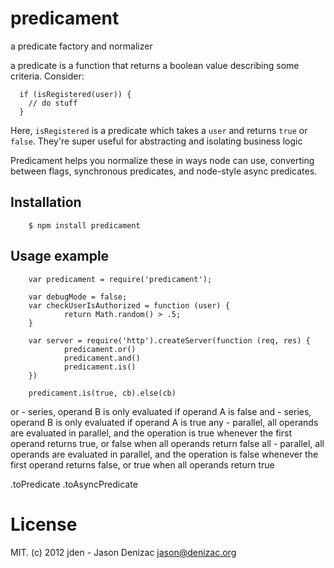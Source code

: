 # predicament
a predicate factory and normalizer

a predicate is a function that returns a boolean value describing some criteria. Consider:

	  if (isRegistered(user)) {
	    // do stuff
	  }

Here, `isRegistered` is a predicate which takes a `user` and returns `true` or `false`. They're super useful for abstracting and isolating business logic

Predicament helps you normalize these in ways node can use, converting between flags, synchronous predicates, and node-style async predicates.

## Installation

		$ npm install predicament

## Usage example

		var predicament = require('predicament');

		var debugMode = false;
		var checkUserIsAuthorized = function (user) {
				return Math.random() > .5;
		}

		var server = require('http').createServer(function (req, res) {
				predicament.or()
				predicament.and()
				predicament.is()
		})

		predicament.is(true, cb).else(cb)

or - series, operand B is only evaluated if operand A is false
and - series, operand B is only evaluated if operand A is true
any - parallel, all operands are evaluated in parallel, and the operation is true whenever the first operand returns true, or false when all operands return false
all - parallel, all operands are evaluated in parallel, and the operation is false whenever the first operand returns false, or true when all operands return true

.toPredicate
.toAsyncPredicate

# License
MIT. (c) 2012 jden - Jason Denizac <jason@denizac.org>